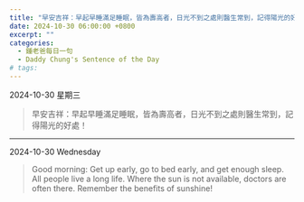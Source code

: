 ```yaml
---
title: "早安吉祥：早起早睡滿足睡眠，皆為壽高者，日光不到之處則醫生常到，記得陽光的好處！ <br> Good morning: Get up early, go to bed early, and get enough sleep. All people live a long life. Where the sun is not available, doctors are often there. Remember the benefits of sunshine!"
date: 2024-10-30 06:00:00 +0800
excerpt: ""
categories:
  - 鍾老爸每日一句
  - Daddy Chung's Sentence of the Day
# tags:
---
```


2024-10-30 星期三

> 早安吉祥：早起早睡滿足睡眠，皆為壽高者，日光不到之處則醫生常到，記得陽光的好處！

---

2024-10-30 Wednesday

> Good morning: Get up early, go to bed early, and get enough sleep. All people live a long life. Where the sun is not available, doctors are often there. Remember the benefits of sunshine!
